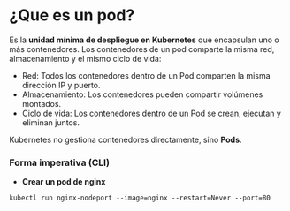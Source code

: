 # ¿Que es un pod?

Es la **unidad mínima de despliegue en Kubernetes** que encapsulan uno o más contenedores. Los contenedores de un pod comparte la misma red, almacenamiento y el mismo ciclo de vida:

- Red: Todos los contenedores dentro de un Pod comparten la misma dirección IP y puerto.
- Almacenamiento: Los contenedores pueden compartir volúmenes montados.
- Ciclo de vida: Los contenedores dentro de un Pod se crean, ejecutan y eliminan juntos.

Kubernetes no gestiona contenedores directamente, sino **Pods**.

### Forma imperativa (CLI)

* **Crear un pod de nginx**

```
kubectl run nginx-nodeport --image=nginx --restart=Never --port=80
```